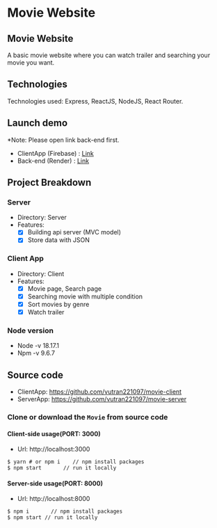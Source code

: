 # Movie Website

## Movie Website
A basic movie website where you can watch trailer and searching your movie you want.

## Technologies
Technologies used: Express, ReactJS, NodeJS, React Router.

## Launch demo

\*Note: Please open link back-end first.

- ClientApp (Firebase) : [Link](https://movie-112ee.web.app/)
- Back-end (Render) : [Link](https://movie-server-v7gy.onrender.com/)

## Project Breakdown

### Server

- Directory: Server
- Features:
  - [x] Building api server (MVC model)
  - [x] Store data with JSON

### Client App

- Directory: Client
- Features:
  - [x] Movie page, Search page
  - [x] Searching movie with multiple condition
  - [x] Sort movies by genre
  - [x] Watch trailer

### Node version

- Node -v 18.17.1
- Npm -v 9.6.7

## Source code
- ClientApp: https://github.com/vutran221097/movie-client
- ServerApp: https://github.com/vutran221097/movie-server

### Clone or download the `Movie` from source code
#### Client-side usage(PORT: 3000)
- Url: http://localhost:3000

```
$ yarn # or npm i    // npm install packages
$ npm start       // run it locally
```

#### Server-side usage(PORT: 8000)
- Url: http://localhost:8000

```
$ npm i       // npm install packages
$ npm start // run it locally
```
